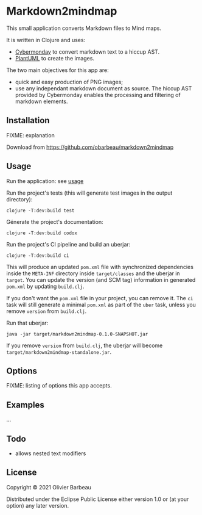 # Markdown2mindmap

This small application converts Markdown files to Mind maps.

It is written in Clojure and uses:

- [Cybermonday](https://github.com/kiranshila/cybermonday)
  to convert markdown text to a hiccup AST.
- [PlantUML](https://plantuml.com/mindmap-diagram) to create the images.

The two main objectives for this app are:

- quick and easy production of PNG images;
- use any independant markdown document as source.
  The hiccup AST provided by Cybermonday
  enables the processing and filtering of markdown elements.

## Installation

FIXME: explanation

Download from https://github.com/obarbeau/markdown2mindmap

## Usage

Run the application: see [usage](src/markdown2mindmap/core.clj#L15-L26)

Run the project's tests
(this will generate test images in the output directory):

```shell
clojure -T:dev:build test
```

Génerate the project's documentation:

```shell
clojure -T:dev:build codox
```

Run the project's CI pipeline and build an uberjar:

```shell
clojure -T:dev:build ci
```

This will produce an updated `pom.xml` file with synchronized dependencies inside the `META-INF`
directory inside `target/classes` and the uberjar in `target`. You can update the version (and SCM tag)
information in generated `pom.xml` by updating `build.clj`.

If you don't want the `pom.xml` file in your project, you can remove it. The `ci` task will
still generate a minimal `pom.xml` as part of the `uber` task, unless you remove `version`
from `build.clj`.

Run that uberjar:

```shell
java -jar target/markdown2mindmap-0.1.0-SNAPSHOT.jar
```

If you remove `version` from `build.clj`, the uberjar will become `target/markdown2mindmap-standalone.jar`.

## Options

FIXME: listing of options this app accepts.

## Examples

...

## Todo

- allows nested text modifiers

## License

Copyright © 2021 Olivier Barbeau

Distributed under the Eclipse Public License either version 1.0
or (at your option) any later version.
